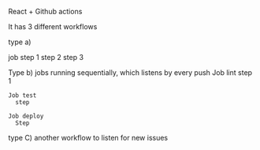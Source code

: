 React + Github actions

It has 3 different workflows

type a) 

  job
    step 1
    step 2
    step 3


  Type b) jobs running sequentially, which listens by every push
    Job lint
      step 1

    Job test
      step 

    Job deploy
      Step

  type C) 
    another workflow to listen for new issues
